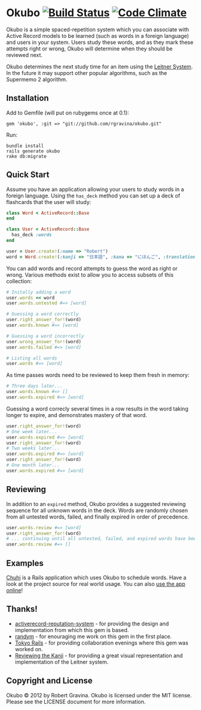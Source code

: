 Okubo [![Build Status](https://travis-ci.org/rgravina/okubo.png)](https://travis-ci.org/rgravina/okubo) [![Code Climate](https://codeclimate.com/badge.png)](https://codeclimate.com/github/rgravina/okubo)
=====

Okubo is a simple spaced-repetition system which you can associate with Active Record models to be learned
(such as words in a foreign language) and users in your system. Users study these 
words, and as they mark these attempts right or wrong, Okubo will determine when they should be reviewed
next.

Okubo determines the next study time for an item using the [Leitner System](http://en.wikipedia.org/wiki/Leitner_system).
In the future it may support other popular algorithms, such as the Supermemo 2 algorithm.

Installation
------------

Add to Gemfile (will put on rubygems once at 0.1):

```
gem 'okubo', :git => "git://github.com/rgravina/okubo.git"
```

Run:

```
bundle install
rails generate okubo
rake db:migrate
```

Quick Start
-----------

Assume you have an application allowing your users to study words in a foreign language. Using the <code>has_deck</code> method
you can set up a deck of flashcards that the user will study:

```ruby
class Word < ActiveRecord::Base
end

class User < ActiveRecord::Base
  has_deck :words
end

user = User.create!(:name => "Robert")
word = Word.create!(:kanji => "日本語", :kana => "にほんご", :translation => "Japanese language")
```

You can add words and record attempts to guess the word as right or wrong. Various methods exist to allow you to access subsets of this collection:

```ruby
# Initally adding a word
user.words << word
user.words.untested #=> [word]

# Guessing a word correctly
user.right_answer_for!(word)
user.words.known #=> [word]

# Guessing a word incorrectly
user.wrong_answer_for!(word)
user.words.failed #=> [word]

# Listing all words
user.words #=> [word]
```

As time passes words need to be reviewed to keep them fresh in memory:

```ruby
# Three days later...
user.words.known #=> []
user.words.expired #=> [word]
```

Guessing a word correcly several times in a row results in the word taking longer to expire, and demonstrates mastery of that word.

```ruby
user.right_answer_for!(word)
# One week later...
user.words.expired #=> [word]
user.right_answer_for!(word)
# Two weeks later...
user.words.expired #=> [word]
user.right_answer_for!(word)
# One month later...
user.words.expired #=> [word]
```

Reviewing
---------

In addition to an <code>expired</code> method, Okubo provides a suggested reviewing sequence for all unknown words in the deck.
Words are randomly chosen from all untested words, failed, and finally expired in order of precedence. 

```ruby
user.words.review #=> [word]
user.right_answer_for!(word)
# ... continuing until all untested, failed, and expired words have been guessed correctly.
user.words.review #=> []
```

Examples
--------

[Chuhi](https://github.com/rgravina/chuhi) is a Rails application which uses Okubo to schedule words. Have a look at the project source for real world usage. You can also [use the app online](http://chuhi.herokuapp.com/)!

Thanks!
-------

* [activerecord-reputation-system](https://github.com/twitter/activerecord-reputation-system/) - for providing the design and implementation from which this gem is based.
* [randym](https://github.com/randym/) - for enouraging me work on this gem in the first place.
* [Tokyo Rails](http://www.tokyorails.com/) - for providing collaboration evenings where this gem was worked on.
* [Reviewing the Kanji](http://kanji.koohii.com/) - for providing a great visual representation and implementation of the Leitner system.

Copyright and License
---------------------
Okubo © 2012 by Robert Gravina. Okubo is licensed under the MIT license. Please see the LICENSE document for more information.
